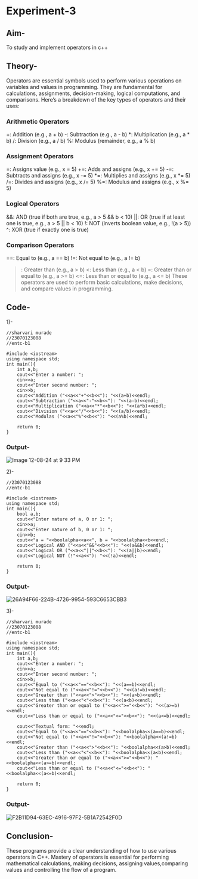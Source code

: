 # Experiment-3
## Aim-
To study and implement operators in c++
## Theory-
Operators are essential symbols used to perform various operations on variables and values in programming. They are fundamental for calculations, assignments, decision-making, logical computations, and comparisons. Here’s a breakdown of the key types of operators and their uses:
### Arithmetic Operators
+: Addition (e.g., a + b)
-: Subtraction (e.g., a - b)
*: Multiplication (e.g., a * b)
/: Division (e.g., a / b)
%: Modulus (remainder, e.g., a % b)
### Assignment Operators
=: Assigns value (e.g., x = 5)
+=: Adds and assigns (e.g., x += 5)
-=: Subtracts and assigns (e.g., x -= 5)
*=: Multiplies and assigns (e.g., x *= 5)
/=: Divides and assigns (e.g., x /= 5)
%=: Modulus and assigns (e.g., x %= 5)
### Logical Operators
&&: AND (true if both are true, e.g., a > 5 && b < 10)
||: OR (true if at least one is true, e.g., a > 5 || b < 10)
!: NOT (inverts boolean value, e.g., !(a > 5))
^: XOR (true if exactly one is true)
### Comparison Operators
==: Equal to (e.g., a == b)
!=: Not equal to (e.g., a != b)
>: Greater than (e.g., a > b)
<: Less than (e.g., a < b)
>=: Greater than or equal to (e.g., a >= b)
<=: Less than or equal to (e.g., a <= b)
These operators are used to perform basic calculations, make decisions, and compare values in programming.

## Code-
1)-
```
//sharvari murade
//23070123088
//entc-b1

#include <iostream>
using namespace std;
int main(){
    int a,b;
    cout<<"Enter a number: ";
    cin>>a;
    cout<<"Enter second number: ";
    cin>>b;
    cout<<"Addition ("<<a<<"+"<<b<<"): "<<(a+b)<<endl;
    cout<<"Subtraction ("<<a<<"-"<<b<<"): "<<(a-b)<<endl;
    cout<<"Multiplication ("<<a<<"*"<<b<<"): "<<(a*b)<<endl;
    cout<<"Division ("<<a<<"/"<<b<<"): "<<(a/b)<<endl;
    cout<<"Modulas ("<<a<<"%"<<b<<"): "<<(a%b)<<endl;

    return 0;
}
```
### Output-
![Image 12-08-24 at 9 33 PM](https://github.com/user-attachments/assets/06e502d3-8543-43dd-86bd-6d267f7c757f)

2)-
```//sharvari murade
//23070123088
//entc-b1

#include <iostream>
using namespace std;
int main(){
    bool a,b;
    cout<<"Enter nature of a, 0 or 1: ";
    cin>>a;
    cout<<"Enter nature of b, 0 or 1: ";
    cin>>b;
    cout<<"a = "<<boolalpha<<a<<", b = "<<boolalpha<<b<<endl;
    cout<<"Logical AND ("<<a<<"&&"<<b<<"): "<<(a&&b)<<endl;
    cout<<"Logical OR ("<<a<<"||"<<b<<"): "<<(a||b)<<endl;
    cout<<"Logical NOT (!"<<a<<"): "<<(!a)<<endl;

    return 0;
}
```
### Output-
![26A94F66-224B-4726-9954-593C6653CBB3](https://github.com/user-attachments/assets/e8bd6880-cdc9-430c-a668-93371297945f)


3)-
```
//sharvari murade
//23070123088
//entc-b1

#include <iostream>
using namespace std;
int main(){
    int a,b;
    cout<<"Enter a number: ";
    cin>>a;
    cout<<"Enter second number: ";
    cin>>b;
    cout<<"Equal to ("<<a<<"=="<<b<<"): "<<(a==b)<<endl;
    cout<<"Not equal to ("<<a<<"!="<<b<<"): "<<(a!=b)<<endl;
    cout<<"Greater than ("<<a<<">"<<b<<"): "<<(a>b)<<endl;
    cout<<"Less than ("<<a<<"<"<<b<<"): "<<(a<b)<<endl;
    cout<<"Greater than or equal to ("<<a<<">="<<b<<"): "<<(a>=b)<<endl;
    cout<<"Less than or equal to ("<<a<<"<="<<b<<"): "<<(a<=b)<<endl;

    cout<<"Textual form: "<<endl;
    cout<<"Equal to ("<<a<<"=="<<b<<"): "<<boolalpha<<(a==b)<<endl;
    cout<<"Not equal to ("<<a<<"!="<<b<<"): "<<boolalpha<<(a!=b)<<endl;
    cout<<"Greater than ("<<a<<">"<<b<<"): "<<boolalpha<<(a>b)<<endl;
    cout<<"Less than ("<<a<<"<"<<b<<"): "<<boolalpha<<(a<b)<<endl;
    cout<<"Greater than or equal to ("<<a<<">="<<b<<"): "<<boolalpha<<(a>=b)<<endl;
    cout<<"Less than or equal to ("<<a<<"<="<<b<<"): "<<boolalpha<<(a<=b)<<endl;

    return 0;
}
```
### Output-

![F2B11D94-63EC-4916-97F2-5B1A72542F0D](https://github.com/user-attachments/assets/7b6aa01c-e81b-4662-8c0b-03c96684ad82)

## Conclusion-
These programs provide a clear understanding of how to use various operators in C++. Mastery of operators is essential for performing mathematical calculations, making decisions, assigning values,comparing values and controlling the flow of a program.
